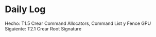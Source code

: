 # Daily Log

Hecho: T1.5 Crear Command Allocators, Command List y Fence GPU
Siguiente: T2.1 Crear Root Signature
